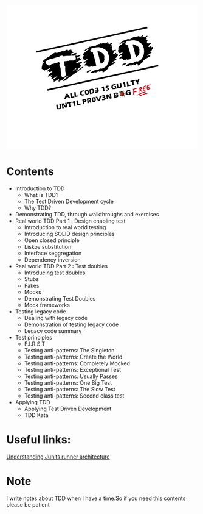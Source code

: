 ![learn-tdd](https://github.com/ilkinabdullayev/learn-tdd-in-java/blob/master/images/tdd_main.png?raw=true "Learn TDD in Java")


# Contents
- Introduction to TDD
  - What is TDD?
  - The Test Driven Development cycle
  - Why TDD?
- Demonstrating TDD, through walkthroughs and exercises
- Real world TDD Part 1 : Design enabling test
  - ​Introduction to real world testing
  - Introducing SOLID design principles
  - Open closed principle
  - Liskov substitution
  - Interface seggregation
  - Dependency inversion
- Real world TDD Part 2 : Test doubles
  - ​Introducing test doubles
  - Stubs
  - Fakes
  - Mocks
  - Demonstrating Test Doubles
  - Mock frameworks
- Testing legacy code
  - Dealing with legacy code
  - Demonstration of testing legacy code
  - Legacy code summary
- Test principles
  - F.I.R.S.T
  - Testing anti-patterns: The Singleton
  - Testing anti-patterns: Create the World
  - Testing anti-patterns: Completely Mocked
  - Testing anti-patterns: Exceptional Test
  - Testing anti-patterns: Usually Passes
  - Testing anti-patterns: One Big Test
  - Testing anti-patterns: The Slow Test
  - Testing anti-patterns: Second class test
- Applying TDD
    - Applying Test Driven Development
    - TDD Kata
# Useful links:
[Understanding Junits runner architecture](https://www.mscharhag.com/java/understanding-junits-runner-architecture)

# Note
I write notes about TDD when I have a time.So if you need this contents please be patient
